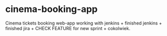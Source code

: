 # cinema-booking-app
Cinema tickets booking web-app working with jenkins + finished jenkins + finished jira + CHECK FEATURE for new sprint + cokolwiek.
